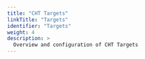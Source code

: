 ```yaml
---
title: "CHT Targets"
linkTitle: "Targets"
identifier: "Targets"
weight: 4
description: >
  Overview and configuration of CHT Targets
---
```

